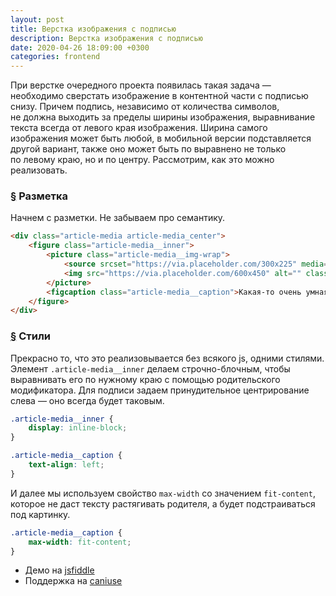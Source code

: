 ```yaml
---
layout: post
title: Верстка изображения с подписью
description: Верстка изображения с подписью
date: 2020-04-26 18:09:00 +0300
categories: frontend
---
```


<p>При верстке очередного проекта появилась такая задача&nbsp;&mdash; необходимо сверстать изображение в&nbsp;контентной части с&nbsp;подписью снизу. Причем подпись, независимо от&nbsp;количества символов, не&nbsp;должна выходить за&nbsp;пределы ширины изображения, выравнивание текста всегда от&nbsp;левого края изображения. Ширина самого изображения может быть любой, в&nbsp;мобильной версии подставляется другой вариант, также оно может быть по&nbsp;выравнено не&nbsp;только по&nbsp;левому краю, но&nbsp;и&nbsp;по&nbsp;центру. Рассмотрим, как это можно реализовать.</p>

<h3 id="markup"><a href="#markup" class="post__anchor">&sect;</a> Разметка</h3>

<p>Начнем с&nbsp;разметки. Не&nbsp;забываем про семантику.</p>

```html
<div class="article-media article-media_center">
    <figure class="article-media__inner">
        <picture class="article-media__img-wrap">
            <source srcset="https://via.placeholder.com/300x225" media="(max-width: 767px)">
            <img src="https://via.placeholder.com/600x450" alt="" class="article-media__img" />
        </picture>
        <figcaption class="article-media__caption">Какая-то очень умная длинная подпись, которая не выходит за пределы ширины изображения</figcaption>
    </figure>
</div>
```

<h3 id="styles"><a href="#styles" class="post__anchor">&sect;</a> Стили</h3>

<p>Прекрасно&nbsp;то, что это реализовывается без всякого&nbsp;js, одними стилями. Элемент <code>.article-media__inner</code> делаем строчно-блочным, чтобы выравнивать его по&nbsp;нужному краю с&nbsp;помощью родительского модификатора. Для подписи задаем принудительное центрирование слева&nbsp;&mdash; оно всегда будет таковым.</p>

```css
.article-media__inner {
    display: inline-block;
}

.article-media__caption {
    text-align: left;
}
```

<p>И&nbsp;далее мы&nbsp;используем свойство <code>max-width</code> со&nbsp;значением <code>fit-content</code>, которое не&nbsp;даст тексту растягивать родителя, а&nbsp;будет подстраиваться под картинку.</p>

```css
.article-media__caption {
    max-width: fit-content;
}
```

<ul class="list">
    <li>
        Демо на&nbsp;<a href="https://jsfiddle.net/VadimBogomazov/7utqsen2/8/" rel="noopener noreferrer" target="_blank">jsfiddle</a>
    </li>
    <li>
        Поддержка на&nbsp;<a href="https://caniuse.com/#search=fit-content" rel="noopener noreferrer" target="_blank">caniuse</a>
    </li>
</ul>

